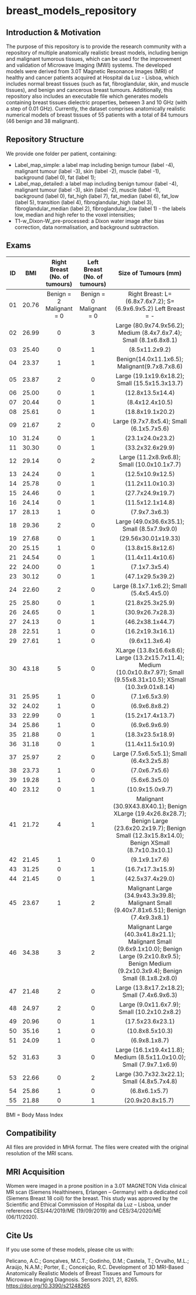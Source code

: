 # breast_models_repository

## Introduction & Motivation ##
The purpose of this repository is to provide the research community with a repository of multiple anatomically realistic breast models, including benign and malignant tumorous tissues, which can be used for the improvement and validation of Microwave Imaging (MWI) systems. The developed models were derived from 3.0T Magnetic Resonance Images (MRI) of healthy and cancer patients acquired at Hospital da Luz - Lisboa, which includes normal breast tissues (such as fat, fibroglandular, skin, and muscle tissues), and benign and cancerous breast tumours. Additionally, this repository also includes an executable file which generates models containing breast tissues dielectric properties, between 3 and 10 GHz (with a step of 0.01 GHz).
Currently, the dataset comprises anatomically realistic numerical models of breast tissues of 55 patients with a total of 84 tumours (46 benign and 38 malignant).

## Repository Structure ##
We provide one folder per patient, containing:

- Label_map_simple: a label map including benign tumour (label -4), malignant tumour (label -3), skin (label -2), muscle (label -1), background (label 0), fat (label 1);
- Label_map_detailed: a label map including benign tumour (label -4), malignant tumour (label -3), skin (label -2), muscle (label -1), background (label 0), fat_high (label 7), fat_median (label 6), fat_low (label 5), transition (label 4), fibroglandular_high (label 3), fibroglandular_median (label 2), fibroglandular_low (label 1) - the labels low, median and high refer to the voxel intensities;
- T1-w_Dixon-W_pre-processed: a Dixon water image after bias correction, data normalisation, and background subtraction.


## Exams ##
| ID |  BMI  |Right Breast (No. of tumours)|Left Breast (No. of tumours)| Size of Tumours (mm) |
|:--:|:-----:|:---------------------------:|:--------------------------:|:--------------------:|
| 01 | 20.76 | Benign = 2 Malignant = 0    | Benign = 0 Malignant = 0   | Right Breast: L=(6.8x7.6x7.2); S=(6.9x6.9x5.2) Left Breast = -|
| 02 | 26.99 |    0          |           3           |Large (80.9x74.9x56.2); Medium (8.4x7.6x7.4); Small (8.1x6.8x8.1)|
| 03 | 25.40 |    0          |           1           | (8.5x11.2x9.2)       |
| 04 | 23.37 |    1          |           1           |Benign(14.0x11.1x6.5); Malignant(9.7x8.7x8.6)|
| 05 | 23.87 |    2          |           0           |Large (19.1x19.6x18.2); Small (15.5x15.3x13.7)|
| 06 | 25.00 |    0          |           1           |(12.8x13.5x14.4)      |
| 07 | 20.44 |    0          |           1           |(8.4x12.4x10.5)       |
| 08 | 25.61 |    0          |           1           |(18.8x19.1x20.2)      |
| 09 | 21.67 |    2          |           0           |Large (9.7x7.8x5.4); Small (6.1x5.7x5.6)|
| 10 | 31.24 |    0          |           1           |(23.1x24.0x23.2)      |
| 11 | 30.30 |    0          |           1           |(33.2x32.6x29.9)      |
| 12 | 29.14 |    0          |           2           |Large (11.2x8.9x6.8); Small (10.0x10.1x7.7)|
| 13 | 24.24 |    0          |           1           | (12.5x10.9x12.5)     |
| 14 | 25.78 |    0          |           1           |(11.2x11.0x10.3)      |
| 15 | 24.46 |    0          |           1           |  (27.7x24.9x19.7)    |
| 16 | 24.14 |    0          |           1           |  (11.5x12.1x14.8)    |
| 17 | 28.13 |    1          |           0           |  (7.9x7.3x6.3)       |
| 18 | 29.36 |    2          |           0           |Large (49.0x36.6x35.1); Small (8.5x7.9x9.0)|
| 19 | 27.68 |    0          |           1           | (29.56x30.01x19.33)  |
| 20 | 25.15 |    1          |           0           |  (13.8x15.8x12.6)    |
| 21 | 24.54 |    0          |           1           |    (11.4x11.4x10.6)  |
| 22 | 24.00 |    0          |           1           | (7.1x7.3x5.4)        |
| 23 | 30.12 |    0          |           1           |  (47.1x29.5x39.2)    |
| 24 | 22.60 |    2          |           0           |Large (8.1x7.1x6.2); Small (5.4x5.4x5.0)|
| 25 | 25.80 |    0          |           1           | (21.8x25.3x25.9)     |
| 26 | 24.65 |    0          |           1           | (30.9x26.7x28.3)     |
| 27 | 24.13 |    0          |           1           | (46.2x38.1x44.7)     |
| 28 | 22.51 |    1          |           0           | (16.2x19.3x16.1)     |
| 29 | 27.61 |    1          |           0           | (9.6x11.3x6.4)       |
| 30 | 43.18 |    5          |           0           | XLarge (13.8x16.6x8.6); Large (13.2x15.7x11.4); Medium (10.0x10.8x7.97); Small (9.55x8.31x10.5); XSmall (10.3x9.01x8.14)|
| 31 | 25.95 |    1          |           0           | (7.1x6.5x3.9)        |
| 32 | 24.02 |    1          |           0           | (6.9x6.8x8.2)        |
| 33 | 22.99 |    0          |           1           | (15.2x17.4x13.7)     |
| 34 | 25.86 |    1          |           0           | (6.9x6.9x6.9)        |
| 35 | 21.88 |    0          |           1           | (18.3x23.5x18.9)     |
| 36 | 31.18 |    0          |           1           | (11.4x11.5x10.9)     |
| 37 | 25.97 |    2          |           0           | Large (7.5x6.5x5.1); Small (6.4x3.2x5.8)    |
| 38 | 23.73 |    1          |           0           |  (7.0x6.7x5.6)    |
| 39 | 19.28 |    1          |           0           |  (5.6x6.3x5.0)    |
| 40 | 23.12 |    0          |           1           |  (10.9x15.0x9.7)    |
| 41 | 21.72 |    4          |           1           |  Malignant (30.9X43.8X40.1); Benign XLarge (19.4x26.8x28.7); Benign Large (23.6x20.2x19.7); Benign Small (12.3x15.8x14.0); Benign XSmall (8.7x10.3x10.1)|
| 42 | 21.45 |    1          |            0          |   (9.1x9.1x7.6)    |
| 43 | 31.25 |      0        |              1        |    (16.7x17.3x15.9)  |
| 44 | 21.45 |      0        |              1        |    (42.5x37.4x29.0)  |
| 45 | 23.67 |     1        |              2        |    Malignant Large (34.9x43.3x39.8); Malignant Small (9.40x7.81x6.51); Benign (7.4x9.3x8.1)  |
| 46 | 34.38 |      3        |              2        |    Malignant Large (40.3x41.8x21.1); Malignant Small (9.6x9.1x10.0); Benign Large (9.2x10.8x9.5); Benign Medium (9.2x10.3x9.4); Benign Small (8.1x8.2x8.0)  |
| 47 | 21.48 |      2        |              0        |    Large (13.8x17.2x18.2); Small (7.4x6.9x6.3)  |
| 48 | 24.97 |      2        |              0        |    Large (9.0x11.6x7.9); Small  (10.2x10.2x8.2)  |
| 49 | 20.96 |      0        |              1        |    (17.5x23.6x23.1)  |
| 50 | 35.16 |      1        |              0        |      (10.8x8.5x10.3)  |
| 51 | 24.09 |      1        |              0        |       (6.9x8.1x8.7)  |
| 52 | 31.63 |      3        |              0        |     Large (16.1x19.4x11.8); Medium (8.5x11.0x10.0); Small  (7.9x7.1x6.9)  |
| 53 | 22.66 |      0        |              2        |      Large (30.7x32.3x22.1); Small (4.8x5.7x4.8)  |
| 54 | 25.86 |      1        |              0        |      (6.8x6.1x5.7)   |
| 55 | 21.88 |      0        |              1        |     (20.9x20.8x15.7)   |

BMI = Body Mass Index

## Compatibility ##
All files are provided in MHA format. The files were created with the original resolution of the MRI scans.

## MRI Acquisition ##
Women were imaged in a prone position in a 3.0T MAGNETON Vida clinical MR scan (Siemens Healthineers, Erlangen – Germany) with a dedicated coil (Siemens Breast 18 coil) for the breast. This study was approved by the Scientific and Ethical Commission of Hospital da Luz – Lisboa, under references CES/44/2019/ME (19/09/2019) and CES/34/2020/ME (06/11/2020).

## Cite Us ##
If you use some of these models, please cite us with:

Pelicano, A.C.; Gonçalves, M.C.T.; Godinho, D.M.; Castela, T.; Orvalho, M.L.; Araújo, N.A.M.; Porter, E.; Conceição, R.C. Development of 3D MRI-Based Anatomically Realistic Models of Breast Tissues and Tumours for Microwave Imaging Diagnosis. Sensors 2021, 21, 8265. https://doi.org/10.3390/s21248265
